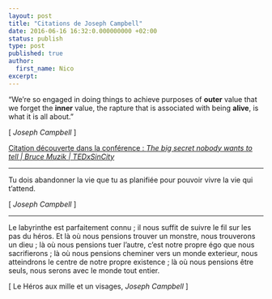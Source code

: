 ```yaml
---
layout: post
title: "Citations de Joseph Campbell"
date: 2016-06-16 16:32:0.000000000 +02:00
status: publish
type: post
published: true
author:
  first_name: Nico
excerpt:
---
```



“We’re so engaged in doing things to achieve purposes of **outer** value that we forget the **inner** value, the rapture that is associated with being **alive**, is what it is all about.”

[ *Joseph Campbell* ]

[Citation découverte dans la conférence : *The big secret nobody wants to tell \| Bruce Muzik \| TEDxSinCity*](https://www.youtube.com/watch?v=lkbWIfP3mLw)

---

Tu dois abandonner la vie que tu as planifiée pour pouvoir vivre la vie qui t’attend.

[ *Joseph Campbell* ]

---

Le labyrinthe est parfaitement connu ; il nous suffit de suivre le fil sur les pas du héros. Et là où nous pensions trouver un monstre, nous trouverons un dieu ; là où nous pensions tuer l’autre, c’est notre propre égo que nous sacrifierons ; là où nous pensions cheminer vers un monde exterieur, nous atteindrons le centre de notre propre existence ; là où nous pensions être seuls, nous serons avec le monde tout entier.

[ Le Héros aux mille et un visages, *Joseph Campbell* ]

